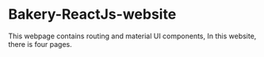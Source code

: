 # Bakery-ReactJs-website
This webpage contains routing and material UI components, In this website, there is four pages.
